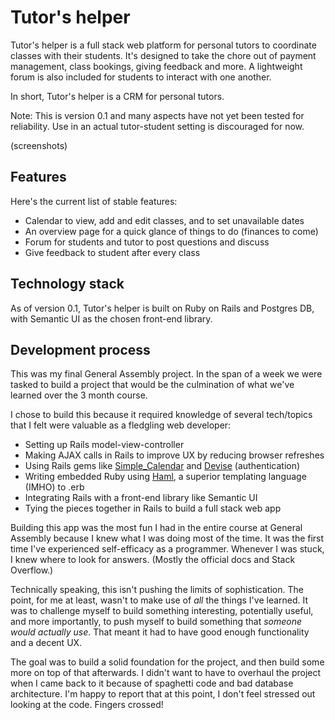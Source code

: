 # Tutor's helper

Tutor's helper is a full stack web platform for personal tutors to coordinate classes with their students. It's designed to take the chore out of payment management, class bookings, giving feedback and more. A lightweight forum is also included for students to interact with one another.

In short, Tutor's helper is a CRM for personal tutors.

Note: This is version 0.1 and many aspects have not yet been tested for reliability. Use in an actual tutor-student setting is discouraged for now.

(screenshots)

## Features

Here's the current list of stable features:
* Calendar to view, add and edit classes, and to set unavailable dates
* An overview page for a quick glance of things to do (finances to come)
* Forum for students and tutor to post questions and discuss
* Give feedback to student after every class

## Technology stack

As of version 0.1, Tutor's helper is built on Ruby on Rails and Postgres DB, with Semantic UI as the chosen front-end library.

## Development process

This was my final General Assembly project. In the span of a week we were tasked to build a project that would be the culmination of what we've learned over the 3 month course.

I chose to build this because it required knowledge of several tech/topics that I felt were valuable as a fledgling web developer:
* Setting up Rails model-view-controller
* Making AJAX calls in Rails to improve UX by reducing browser refreshes
* Using Rails gems like [Simple_Calendar](https://github.com/excid3/simple_calendar) and [Devise](https://github.com/plataformatec/devise) (authentication)
* Writing embedded Ruby using [Haml](https://github.com/haml/haml), a superior templating language (IMHO) to .erb
* Integrating Rails with a front-end library like Semantic UI
* Tying the pieces together in Rails to build a full stack web app

Building this app was the most fun I had in the entire course at General Assembly because I knew what I was doing most of the time. It was the first time I've experienced self-efficacy as a programmer. Whenever I was stuck, I knew where to look for answers. (Mostly the official docs and Stack Overflow.)

Technically speaking, this isn't pushing the limits of sophistication. The point, for me at least, wasn't to make use of _all_ the things I've learned. It was to challenge myself to build something interesting, potentially useful, and more importantly, to push myself to build something that _someone would actually use_. That meant it had to have good enough functionality and a decent UX.

The goal was to build a solid foundation for the project, and then build some more on top of that afterwards. I didn't want to have to overhaul the project when I came back to it because of spaghetti code and bad database architecture. I'm happy to report that at this point, I don't feel stressed out looking at the code. Fingers crossed!
